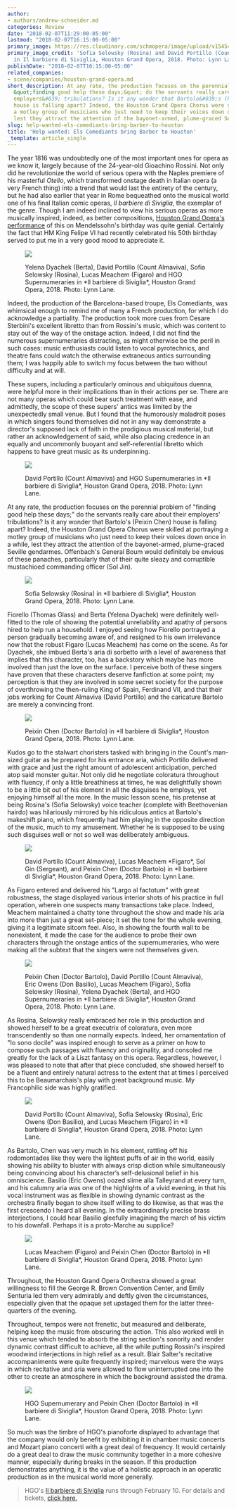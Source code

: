 ```yaml
---
author:
- authors/andrew-schneider.md
categories: Review
date: "2018-02-07T11:29:00-05:00"
lastmod: "2018-02-07T16:15:00-05:00"
primary_image: https://res.cloudinary.com/schmopera/image/upload/v1545409169/media/webhook-uploads/1518020949716/sq---hgo---the-barber-of-seville---2018---photographer-lynn-lane-142-3000x2000.jpg.jpg
primary_image_credit: 'Sofia Selowsky (Rosina) and David Portillo (Count Almaviva)
  in Il barbiere di Siviglia, Houston Grand Opera, 2018. Photo: Lynn Lane.'
publishDate: "2018-02-07T16:15:00-05:00"
related_companies:
- scene/companies/houston-grand-opera.md
short_description: At any rate, the production focuses on the perennial problem of
  &quot;finding good help these days;&quot; do the servants really care about their
  employers&#039; tribulations? Is it any wonder that Bartolo&#039;s (Peixin Chen)
  house is falling apart? Indeed, the Houston Grand Opera Chorus were skilled at portraying
  a motley group of musicians who just need to keep their voices down once in a while,
  lest they attract the attention of the bayonet-armed, plume-graced Seville gendarmes.
slug: help-wanted-els-comediants-bring-barber-to-houston
title: 'Help wanted: Els Comediants bring Barber to Houston'
_template: article_single
---
```


The year 1816 was undoubtedly one of the most important ones for opera as we know it, largely because of the 24-year-old Gioachino Rossini. Not only did he revolutionize the world of serious opera with the Naples premiere of his masterful *Otello*, which transformed onstage death in Italian opera (a very French thing) into a trend that would last the entirety of the century, but he had also earlier that year in Rome bequeathed onto the musical world one of his final Italian comic operas, *Il barbiere di Siviglia*, the exemplar of the genre. Though I am indeed inclined to view his serious operas as more musically inspired, indeed, as better compositions, [Houston Grand Opera's performance](http://www.houstongrandopera.org/thebarberofseville) of this on Mendelssohn's birthday was quite genial. Certainly the fact that HM King Felipe VI had recently celebrated his 50th birthday served to put me in a very good mood to appreciate it.

<figure data-type="image">

![](https://res.cloudinary.com/schmopera/image/upload/v1545409169/media/webhook-uploads/1518037028761/hgo---the-barber-of-seville---2018---photographer-lynn-lane-215-3000x2000.jpg.jpg)

<figcaption>Yelena Dyachek (Berta), David Portillo (Count Almaviva), Sofia Selowsky (Rosina), Lucas Meachem (Figaro) and HGO Supernumeraries in *Il barbiere di Siviglia*, Houston Grand Opera, 2018. Photo: Lynn Lane.</figcaption>
</figure>

Indeed, the production of the Barcelona-based troupe, Els Comediants, was whimsical enough to remind me of many a French production, for which I do acknowledge a partiality. The production took more cues from Cesare Sterbini's excellent libretto than from Rossini's music, which was content to stay out of the way of the onstage action. Indeed, I did not find the numerous supernumeraries distracting, as might otherwise be the peril in such cases: music enthusiasts could listen to vocal pyrotechnics, and theatre fans could watch the otherwise extraneous antics surrounding them; I was happily able to switch my focus between the two without difficulty and at will.

These supers, including a particularly ominous and ubiquitous duenna, were helpful more in their implications than in their actions per se. There are not many operas which could bear such treatment with ease, and admittedly, the scope of these supers' antics was limited by the unexpectedly small venue. But I found that the humorously maladroit poses in which singers found themselves did not in any way demonstrate a director's supposed lack of faith in the prodigious musical material, but rather an acknowledgement of said, while also placing credence in an equally and uncommonly buoyant and self-referential libretto which happens to have great music as its underpinning.

<figure data-type="image">

![](https://res.cloudinary.com/schmopera/image/upload/v1545409169/media/webhook-uploads/1518037042390/hgo---the-barber-of-seville---2018---photographer-lynn-lane-8-2-3000x2000.jpg.jpg)

<figcaption>David Portillo (Count Almaviva) and HGO Supernumeraries in *Il barbiere di Siviglia*, Houston Grand Opera, 2018. Photo: Lynn Lane.</figcaption>
</figure>

At any rate, the production focuses on the perennial problem of "finding good help these days;" do the servants really care about their employers' tribulations? Is it any wonder that Bartolo's (Peixin Chen) house is falling apart? Indeed, the Houston Grand Opera Chorus were skilled at portraying a motley group of musicians who just need to keep their voices down once in a while, lest they attract the attention of the bayonet-armed, plume-graced Seville gendarmes. Offenbach's General Boum would definitely be envious of these panaches, particularly that of their quite sleazy and corruptible mustachioed commanding officer (Sol Jin).

<figure data-type="image">

![](https://res.cloudinary.com/schmopera/image/upload/v1545409169/media/webhook-uploads/1518037070725/hgo---the-barber-of-seville---2018---photographer-lynn-lane-52-3000x2000.jpg.jpg)

<figcaption>Sofia Selowsky (Rosina) in *Il barbiere di Siviglia*, Houston Grand Opera, 2018. Photo: Lynn Lane.</figcaption>
</figure>

Fiorello (Thomas Glass) and Berta (Yelena Dyachek) were definitely well-fitted to the role of showing the potential unreliability and apathy of persons hired to help run a household. I enjoyed seeing how Fiorello portrayed a person gradually becoming aware of, and resigned to his own irrelevance now that the robust Figaro (Lucas Meachem) has come on the scene. As for Dyachek, she imbued Berta's aria di sorbetto with a level of awareness that implies that this character, too, has a backstory which maybe has more involved than just the love on the surface. I perceive both of these singers have proven that these characters deserve fanfiction at some point; my perception is that they are involved in some secret society for the purpose of overthrowing the then-ruling King of Spain, Ferdinand VII, and that their jobs working for Count Almaviva (David Portillo) and the caricature Bartolo are merely a convincing front.

<figure data-type="image">

![](https://res.cloudinary.com/schmopera/image/upload/v1545409169/media/webhook-uploads/1518037088056/hgo---the-barber-of-seville---2018---photographer-lynn-lane-90-3000x2000.jpg.jpg)

<figcaption>Peixin Chen (Doctor Bartolo) in *Il barbiere di Siviglia*, Houston Grand Opera, 2018. Photo: Lynn Lane.</figcaption>
</figure>

Kudos go to the stalwart choristers tasked with bringing in the Count's man-sized guitar as he prepared for his entrance aria, which Portillo delivered with grace and just the right amount of adolescent anticipation, perched atop said monster guitar. Not only did he negotiate coloratura throughout with fluency, if only a little breathiness at times, he was delightfully shown to be a little bit out of his element in all the disguises he employs, yet enjoying himself all the more. In the music lesson scene, his pretense at being Rosina's (Sofia Selowsky) voice teacher (complete with Beethovenian hairdo) was hilariously mirrored by his ridiculous antics at Bartolo's makeshift piano, which frequently had him playing in the opposite direction of the music, much to my amusement. Whether he is supposed to be using such disguises well or not so well was deliberately ambiguous.

<figure data-type="image">

![](https://res.cloudinary.com/schmopera/image/upload/v1545409169/media/webhook-uploads/1518037109766/hgo---the-barber-of-seville---2018---photographer-lynn-lane-106-3000x2000.jpg.jpg)

<figcaption>David Portillo (Count Almaviva), Lucas Meachem *Figaro*, Sol Gin (Sergeant), and Peixin Chen (Doctor Bartolo) in *Il barbiere di Siviglia*, Houston Grand Opera, 2018. Photo: Lynn Lane.</figcaption>
</figure>

As Figaro entered and delivered his "Largo al factotum" with great robustness, the stage displayed various interior shots of his practice in full operation, wherein one suspects many transactions take place. Indeed, Meachem maintained a chatty tone throughout the show and made his aria into more than just a great set-piece; it set the tone for the whole evening, giving it a legitimate sitcom feel. Also, in showing the fourth wall to be nonexistent, it made the case for the audience to probe their own characters through the onstage antics of the supernumeraries, who were making all the subtext that the singers were not themselves given.

<figure data-type="image">

![](https://res.cloudinary.com/schmopera/image/upload/v1545409169/media/webhook-uploads/1518037142565/hgo---the-barber-of-seville---2018---photographer-lynn-lane-123-3000x2000.jpg.jpg)

<figcaption>Peixin Chen (Doctor Bartolo), David Portillo (Count Almaviva), Eric Owens (Don Basilio), Lucas Meachem (Figaro), Sofia Selowsky (Rosina), Yelena Dyachek (Berta), and HGO Supernumeraries in *Il barbiere di Siviglia*, Houston Grand Opera, 2018. Photo: Lynn Lane.</figcaption>
</figure>

As Rosina, Selowsky really embraced her role in this production and showed herself to be a great executrix of coloratura, even more transcendently so than one normally expects. Indeed, her ornamentation of "Io sono docile" was inspired enough to serve as a primer on how to compose such passages with fluency and originality, and consoled me greatly for the lack of a Liszt fantasy on this opera. Regardless, however, I was pleased to note that after that piece concluded, she showed herself to be a fluent and entirely natural actress to the extent that at times I perceived this to be Beaumarchais's play with great background music. My Francophilic side was highly gratified.

<figure data-type="image">

![](https://res.cloudinary.com/schmopera/image/upload/v1545409169/media/webhook-uploads/1518037153901/hgo---the-barber-of-seville---2018---photographer-lynn-lane-154-3000x2000.jpg.jpg)

<figcaption>David Portillo (Count Almaviva), Sofia Selowsky (Rosina), Eric Owens (Don Basilio), and Lucas Meachem (Figaro) in *Il barbiere di Siviglia*, Houston Grand Opera, 2018. Photo: Lynn Lane.</figcaption>
</figure>

As Bartolo, Chen was very much in his element, rattling off his rodomontades like they were the lightest puffs of air in the world, easily showing his ability to bluster with always crisp diction while simultaneously being convincing about his character’s self-delusional belief in his omniscience. Basilio (Eric Owens) oozed slime alla Talleyrand at every turn, and his calumny aria was one of the highlights of a vivid evening, in that his vocal instrument was as flexible in showing dynamic contrast as the orchestra finally began to show itself willing to do likewise, as that was the first crescendo I heard all evening. In the extraordinarily precise brass interjections, I could hear Basilio gleefully imagining the march of his victim to his downfall. Perhaps it is a proto-Marche au supplice?

<figure data-type="image">

![](https://res.cloudinary.com/schmopera/image/upload/v1545409169/media/webhook-uploads/1518037163619/hgo---the-barber-of-seville---2018---photographer-lynn-lane-167-3000x2000.jpg.jpg)

<figcaption>Lucas Meachem (Figaro) and Peixin Chen (Doctor Bartolo) in *Il barbiere di Siviglia*, Houston Grand Opera, 2018. Photo: Lynn Lane.</figcaption>
</figure>

Throughout, the Houston Grand Opera Orchestra showed a great willingness to fill the George R. Brown Convention Center, and Emily Senturia led them very admirably and deftly given the circumstances, especially given that the opaque set upstaged them for the latter three-quarters of the evening.

Throughout, tempos were not frenetic, but measured and deliberate, helping keep the music from obscuring the action. This also worked well in this venue which tended to absorb the string section's sonority and render dynamic contrast difficult to achieve, all the while putting Rossini's inspired woodwind interjections in high relief as a result. Blair Salter's recitative accompaniments were quite frequently inspired; marvelous were the ways in which recitative and aria were allowed to flow uninterrupted one into the other to create an atmosphere in which the background assisted the drama.

<figure data-type="image">

![](https://res.cloudinary.com/schmopera/image/upload/v1545409169/media/webhook-uploads/1518037188015/hgo---the-barber-of-seville---2018---photographer-lynn-lane-173-3000x2000.jpg.jpg)

<figcaption>HGO Supernumerary and Peixin Chen (Doctor Bartolo) in *Il barbiere di Siviglia*, Houston Grand Opera, 2018. Photo: Lynn Lane.</figcaption>
</figure>

So much was the timbre of HGO's pianoforte displayed to advantage that the company would only benefit by exhibiting it in chamber music concerts and Mozart piano concerti with a great deal of frequency. It would certainly do a great deal to draw the music community together in a more cohesive manner, especially during breaks in the season. If this production demonstrates anything, it is the value of a holistic approach in an operatic production as in the musical world more generally.

>HGO's [Il barbiere di Siviglia](http://www.houstongrandopera.org/thebarberofseville) runs through February 10. For details and tickets, [click here.](http://www.houstongrandopera.org/thebarberofseville)
